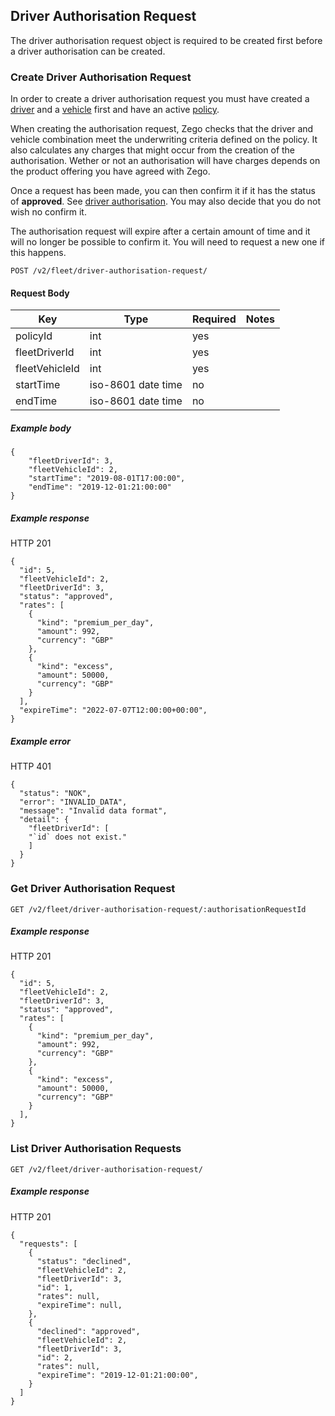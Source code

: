 ## Driver Authorisation Request

The driver authorisation request object is required to be created first before a driver authorisation can be created.

### Create Driver Authorisation Request

In order to create a driver authorisation request you must have created a [driver](./docs/driver_endpoint.md) and a [vehicle](./docs/vehicle_endpoint.md) first and have an active [policy](./docs/policy_endpoint.md).

When creating the authorisation request, Zego checks that the driver and vehicle combination meet the underwriting criteria defined on the policy. It also calculates any charges that might occur from the creation of the authorisation. Wether or not an authorisation will have charges depends on the product offering you have agreed with Zego.

Once a request has been made, you can then confirm it if it has the status of **approved**. See [driver authorisation](./driver_authorisation_endpoint.md). You may also decide that you do not wish no confirm it.

The authorisation request will expire after a certain amount of time and it will no longer be possible to confirm it. You will need to request a new one if this happens.

`POST /v2/fleet/driver-authorisation-request/`

#### Request Body

| Key | Type | Required | Notes |
| --- | --- | --- | --- |
| policyId | int | yes |  |
| fleetDriverId | int | yes |  |
| fleetVehicleId | int | yes |  |
| startTime | iso-8601 date time | no |  |
| endTime | iso-8601 date time | no |  |

##### Example body

```
{
    "fleetDriverId": 3,
    "fleetVehicleId": 2,
    "startTime": "2019-08-01T17:00:00",
    "endTime": "2019-12-01:21:00:00"
}
```

##### Example response

HTTP 201

```
{
  "id": 5,
  "fleetVehicleId": 2,
  "fleetDriverId": 3,
  "status": "approved",
  "rates": [
    {
      "kind": "premium_per_day",
      "amount": 992,
      "currency": "GBP"
    },
    {
      "kind": "excess",
      "amount": 50000,
      "currency": "GBP"
    }
  ],
  "expireTime": "2022-07-07T12:00:00+00:00",
}
```

##### Example error

HTTP 401

```
{
  "status": "NOK",
  "error": "INVALID_DATA",
  "message": "Invalid data format",
  "detail": {
    "fleetDriverId": [
    "`id` does not exist."
    ]
  }
}
```

### Get Driver Authorisation Request

`GET /v2/fleet/driver-authorisation-request/:authorisationRequestId`

##### Example response

HTTP 201

```
{
  "id": 5,
  "fleetVehicleId": 2,
  "fleetDriverId": 3,
  "status": "approved",
  "rates": [
    {
      "kind": "premium_per_day",
      "amount": 992,
      "currency": "GBP"
    },
    {
      "kind": "excess",
      "amount": 50000,
      "currency": "GBP"
    }
  ],
}
```

### List Driver Authorisation Requests

`GET /v2/fleet/driver-authorisation-request/`

##### Example response

HTTP 201

```
{
  "requests": [
    {
      "status": "declined",
      "fleetVehicleId": 2,
      "fleetDriverId": 3,
      "id": 1,
      "rates": null,
      "expireTime": null,
    },
    {
      "declined": "approved",
      "fleetVehicleId": 2,
      "fleetDriverId": 3,
      "id": 2,
      "rates": null,
      "expireTime": "2019-12-01:21:00:00",
    }
  ]
}
```
